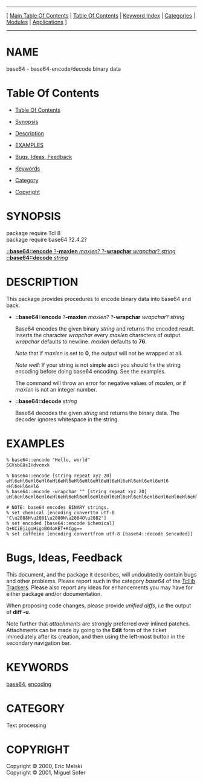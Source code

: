 
[//000000001]: # (base64 \- Text encoding & decoding binary data)
[//000000002]: # (Generated from file 'base64\.man' by tcllib/doctools with format 'markdown')
[//000000003]: # (Copyright &copy; 2000, Eric Melski)
[//000000004]: # (Copyright &copy; 2001, Miguel Sofer)
[//000000005]: # (base64\(n\) 2\.4\.2 tcllib "Text encoding & decoding binary data")

<hr> [ <a href="../../../../toc.md">Main Table Of Contents</a> &#124; <a
href="../../../toc.md">Table Of Contents</a> &#124; <a
href="../../../../index.md">Keyword Index</a> &#124; <a
href="../../../../toc0.md">Categories</a> &#124; <a
href="../../../../toc1.md">Modules</a> &#124; <a
href="../../../../toc2.md">Applications</a> ] <hr>

# NAME

base64 \- base64\-encode/decode binary data

# <a name='toc'></a>Table Of Contents

  - [Table Of Contents](#toc)

  - [Synopsis](#synopsis)

  - [Description](#section1)

  - [EXAMPLES](#section2)

  - [Bugs, Ideas, Feedback](#section3)

  - [Keywords](#keywords)

  - [Category](#category)

  - [Copyright](#copyright)

# <a name='synopsis'></a>SYNOPSIS

package require Tcl 8  
package require base64 ?2\.4\.2?  

[__::base64::encode__ ?__\-maxlen__ *maxlen*? ?__\-wrapchar__ *wrapchar*? *string*](#1)  
[__::base64::decode__ *string*](#2)  

# <a name='description'></a>DESCRIPTION

This package provides procedures to encode binary data into base64 and back\.

  - <a name='1'></a>__::base64::encode__ ?__\-maxlen__ *maxlen*? ?__\-wrapchar__ *wrapchar*? *string*

    Base64 encodes the given binary *string* and returns the encoded result\.
    Inserts the character *wrapchar* every *maxlen* characters of output\.
    *wrapchar* defaults to newline\. *maxlen* defaults to __76__\.

    *Note* that if *maxlen* is set to __0__, the output will not be
    wrapped at all\.

    *Note well*: If your string is not simple ascii you should fix the string
    encoding before doing base64 encoding\. See the examples\.

    The command will throw an error for negative values of *maxlen*, or if
    *maxlen* is not an integer number\.

  - <a name='2'></a>__::base64::decode__ *string*

    Base64 decodes the given *string* and returns the binary data\. The decoder
    ignores whitespace in the string\.

# <a name='section2'></a>EXAMPLES

    % base64::encode "Hello, world"
    SGVsbG8sIHdvcmxk

    % base64::encode [string repeat xyz 20]
    eHl6eHl6eHl6eHl6eHl6eHl6eHl6eHl6eHl6eHl6eHl6eHl6eHl6eHl6eHl6
    eHl6eHl6eHl6
    % base64::encode -wrapchar "" [string repeat xyz 20]
    eHl6eHl6eHl6eHl6eHl6eHl6eHl6eHl6eHl6eHl6eHl6eHl6eHl6eHl6eHl6eHl6eHl6eHl6

    # NOTE: base64 encodes BINARY strings.
    % set chemical [encoding convertto utf-8 "C\u2088H\u2081\u2080N\u2084O\u2082"]
    % set encoded [base64::encode $chemical]
    Q+KCiEjigoHigoBO4oKET+KCgg==
    % set caffeine [encoding convertfrom utf-8 [base64::decode $encoded]]

# <a name='section3'></a>Bugs, Ideas, Feedback

This document, and the package it describes, will undoubtedly contain bugs and
other problems\. Please report such in the category *base64* of the [Tcllib
Trackers](http://core\.tcl\.tk/tcllib/reportlist)\. Please also report any ideas
for enhancements you may have for either package and/or documentation\.

When proposing code changes, please provide *unified diffs*, i\.e the output of
__diff \-u__\.

Note further that *attachments* are strongly preferred over inlined patches\.
Attachments can be made by going to the __Edit__ form of the ticket
immediately after its creation, and then using the left\-most button in the
secondary navigation bar\.

# <a name='keywords'></a>KEYWORDS

[base64](\.\./\.\./\.\./\.\./index\.md\#base64),
[encoding](\.\./\.\./\.\./\.\./index\.md\#encoding)

# <a name='category'></a>CATEGORY

Text processing

# <a name='copyright'></a>COPYRIGHT

Copyright &copy; 2000, Eric Melski  
Copyright &copy; 2001, Miguel Sofer
